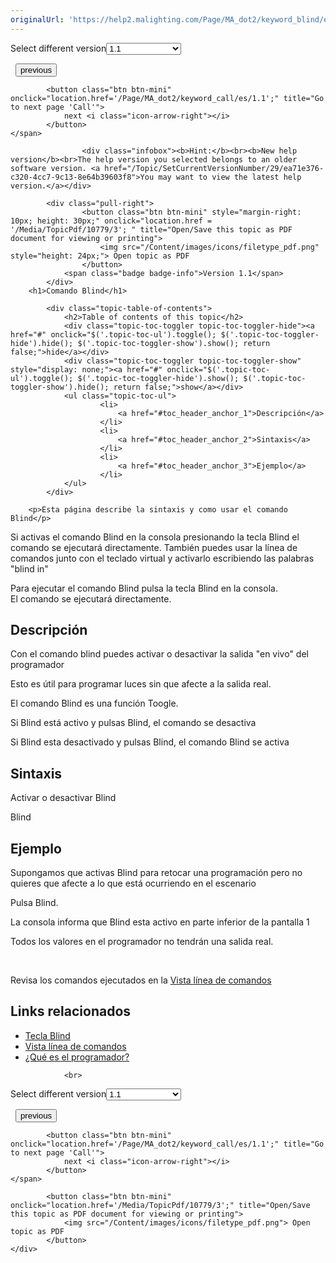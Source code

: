 ```yaml
---
originalUrl: 'https://help2.malighting.com/Page/MA_dot2/keyword_blind/es/1.1'
---
```


<div class="topic-navigation">

<div class="pull-right">
	<span class="pull-left">


<div class="pull-left">
<form action="/Topic/SetCurrentVersionNumber" class="form-inline" id="frmTagSelector" method="post">	<span class="form-mini">
		<div class="input-prepend"><span class="add-on">Select different version</span><select autocomplete="off" id="versionNumberId" name="versionNumberId" onchange="$(this).closest('#frmTagSelector').submit();" style="width: 120px;"><option value="">- latest -</option>
<option selected="selected" value="3">1.1</option>
<option value="7">1.2</option>
<option value="12">1.3</option>
<option value="16">1.5</option>
<option value="29">1.9</option>
</select></div>
		<input data-val="true" data-val-number="The field Int32 must be a number." data-val-required="The Int32 field is required." id="ProductId" name="ProductId" type="hidden" value="7">
		<input id="CurrentGuid" name="CurrentGuid" type="hidden" value="ea71e376-c320-4cc7-9c13-8e64b39603f8">
	</span>
</form></div>&nbsp;	</span>
	<span class="pull-right" style="white-space: nowrap;">
			<button class="btn btn-mini" onclick="location.href='/Page/MA_dot2/keyword_black/es/1.1'; " title="Go to previous page 'Black'">
				<i class="icon-arrow-left"></i> previous
			</button>

			<button class="btn btn-mini" onclick="location.href='/Page/MA_dot2/keyword_call/es/1.1';" title="Go to next page 'Call'">
				next <i class="icon-arrow-right"></i> 
			</button>
	</span>
</div>
<div class="clear-fix" style="margin-bottom: 10px"></div>
</div>

					<div class="infobox"><b>Hint:</b><br><b>New help version</b><br>The help version you selected belongs to an older software version. <a href="/Topic/SetCurrentVersionNumber/29/ea71e376-c320-4cc7-9c13-8e64b39603f8">You may want to view the latest help version.</a></div>

			<div class="pull-right">
					<button class="btn btn-mini" style="margin-right: 10px; height: 30px;" onclick="location.href = '/Media/TopicPdf/10779/3'; " title="Open/Save this topic as PDF document for viewing or printing">
						<img src="/Content/images/icons/filetype_pdf.png" style="height: 24px;"> Open topic as PDF
					</button>
				<span class="badge badge-info">Version 1.1</span>
			</div>
		<h1>Comando Blind</h1>

			<div class="topic-table-of-contents">
				<h2>Table of contents of this topic</h2>
				<div class="topic-toc-toggler topic-toc-toggler-hide"><a href="#" onclick="$('.topic-toc-ul').toggle(); $('.topic-toc-toggler-hide').hide(); $('.topic-toc-toggler-show').show(); return false;">hide</a></div>
				<div class="topic-toc-toggler topic-toc-toggler-show" style="display: none;"><a href="#" onclick="$('.topic-toc-ul').toggle(); $('.topic-toc-toggler-hide').show(); $('.topic-toc-toggler-show').hide(); return false;">show</a></div>
				<ul class="topic-toc-ul">
						<li>
							<a href="#toc_header_anchor_1">Descripción</a>
						</li>
						<li>
							<a href="#toc_header_anchor_2">Sintaxis</a>
						</li>
						<li>
							<a href="#toc_header_anchor_3">Ejemplo</a>
						</li>
				</ul>
			</div>

		<p>Esta página describe la sintaxis y como usar el comando Blind</p>

<div class="important">Si activas el comando&nbsp;Blind&nbsp;en la consola presionando la tecla <span class="hardkey">Blind</span> el comando se ejecutará directamente. También puedes usar la&nbsp;línea&nbsp;de comandos junto con el teclado virtual y activarlo escribiendo las palabras "blind&nbsp;in"</div>

<p>Para ejecutar el comando Blind pulsa la tecla&nbsp;<span class="hardkey">Blind</span>&nbsp;en la consola.<br>
El comando se ejecutará directamente.&nbsp;</p>

<a name="toc_header_anchor_1" id="toc_header_anchor_1" class="topic-toc-item"></a><h2>Descripción</h2>

<p>Con el comando blind puedes activar o desactivar la salida "en vivo" del programador</p>

<p>Esto es útil para programar luces sin que afecte a la salida real.</p>

<p>El comando Blind es una función Toogle.</p>

<p>Si Blind está activo y pulsas <span class="hardkey">Blind</span>, el comando se desactiva</p>

<p>Si Blind esta desactivado y pulsas&nbsp;<span class="hardkey">Blind</span>, el comando Blind se activa</p>

<a name="toc_header_anchor_2" id="toc_header_anchor_2" class="topic-toc-item"></a><h2>Sintaxis</h2>

<p>Activar o desactivar Blind</p>

<div class="cl_input">Blind</div>

<a name="toc_header_anchor_3" id="toc_header_anchor_3" class="topic-toc-item"></a><h2>Ejemplo</h2>

<p>Supongamos que activas Blind para retocar una programación pero no quieres que afecte a lo que está ocurriendo en el escenario</p>

<p>Pulsa&nbsp;<span class="hardkey">Blind</span>.</p>

<p>La consola informa que Blind esta activo en parte inferior de la pantalla 1</p>

<p>Todos los valores en el programador no tendrán una salida real.</p>

<p>&nbsp;</p>

<div class="tip">Revisa los comandos ejecutados en la&nbsp;<a href="/Topic/fe39e160-71d3-45f6-8f27-fabbf03660a9">Vista línea de </a><a href="/Topic/fe39e160-71d3-45f6-8f27-fabbf03660a9">comandos</a></div>

<a name="toc_header_anchor_4" id="toc_header_anchor_4" class="topic-toc-item"></a><h2>Links relacionados</h2>

<ul>
	<li><a href="/Topic/3e42903b-afc7-44da-a4ed-3df190f4d517">Tecla Blind</a></li>
	<li><a href="/Topic/fe39e160-71d3-45f6-8f27-fabbf03660a9">Vista línea de comandos</a></li>
	<li><a href="/Topic/e740a39c-ef36-4081-9014-59e0a288711c">¿Qué es el programador?</a></li>
</ul>


				<br>
<div class="topic-navigation">

<div class="pull-right">
	<span class="pull-left">


<div class="pull-left">
<form action="/Topic/SetCurrentVersionNumber" class="form-inline" id="frmTagSelector" method="post">	<span class="form-mini">
		<div class="input-prepend"><span class="add-on">Select different version</span><select autocomplete="off" id="versionNumberId" name="versionNumberId" onchange="$(this).closest('#frmTagSelector').submit();" style="width: 120px;"><option value="">- latest -</option>
<option selected="selected" value="3">1.1</option>
<option value="7">1.2</option>
<option value="12">1.3</option>
<option value="16">1.5</option>
<option value="29">1.9</option>
</select></div>
		<input data-val="true" data-val-number="The field Int32 must be a number." data-val-required="The Int32 field is required." id="ProductId" name="ProductId" type="hidden" value="7">
		<input id="CurrentGuid" name="CurrentGuid" type="hidden" value="ea71e376-c320-4cc7-9c13-8e64b39603f8">
	</span>
</form></div>&nbsp;	</span>
	<span class="pull-right" style="white-space: nowrap;">
			<button class="btn btn-mini" onclick="location.href='/Page/MA_dot2/keyword_black/es/1.1'; " title="Go to previous page 'Black'">
				<i class="icon-arrow-left"></i> previous
			</button>

			<button class="btn btn-mini" onclick="location.href='/Page/MA_dot2/keyword_call/es/1.1';" title="Go to next page 'Call'">
				next <i class="icon-arrow-right"></i> 
			</button>
	</span>
</div>
	<div class="clear-fix"></div>
	<div class="pull-right">
	
			<button class="btn btn-mini" onclick="location.href='/Media/TopicPdf/10779/3';" title="Open/Save this topic as PDF document for viewing or printing">
				<img src="/Content/images/icons/filetype_pdf.png"> Open topic as PDF
			</button>
	</div>
<div class="clear-fix" style="margin-bottom: 10px"></div>
</div>

	
